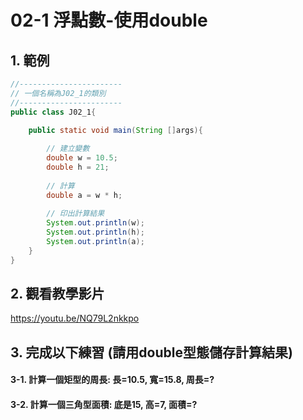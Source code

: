 # 02-1 浮點數-使用double

## 1. 範例
``` java
//-----------------------
// 一個名稱為J02_1的類別
//-----------------------
public class J02_1{

    public static void main(String []args){
        
        // 建立變數
        double w = 10.5;
        double h = 21;               
 
        // 計算
        double a = w * h;
        
        // 印出計算結果
        System.out.println(w);
        System.out.println(h);
        System.out.println(a);
    }
}
``` 

## 2. 觀看教學影片
https://youtu.be/NQ79L2nkkpo


## 3. 完成以下練習 (請用double型態儲存計算結果)

#### 3-1. 計算一個矩型的周長: 長=10.5, 寬=15.8, 周長=? 
#### 3-2. 計算一個三角型面積: 底是15, 高=7, 面積=? 
